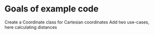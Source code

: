 # Goals of example code

Create a Coordinate class for Cartesian coordinates
Add two use-cases, here calculating distances